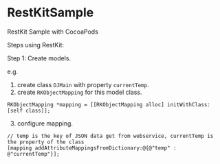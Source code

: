 RestKitSample
=============

RestKit Sample with CocoaPods

Steps using RestKit:

Step 1: Create models.

e.g.

  1. create class `DJMain` with property `currentTemp`.
  2. create `RKObjectMapping` for this model class.
  ```
  RKObjectMapping *mapping = [[RKObjectMapping alloc] initWithClass:[self class]];
  ```
  3. configure mapping.
  ```
  // temp is the key of JSON data get from webservice, currentTemp is the property of the class
  [mapping addAttributeMappingsFromDictionary:@{@"temp" : @"currentTemp"}];
  ```
